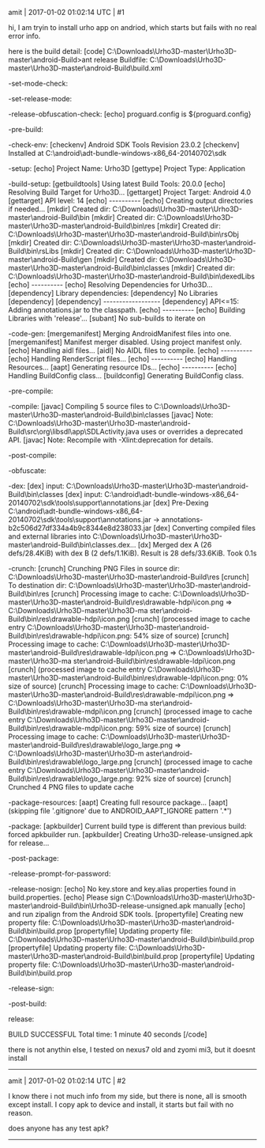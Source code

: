 amit | 2017-01-02 01:02:14 UTC | #1

hi,
I am tryin to install urho app on andriod, which starts but fails with no real error info.

here is the build detail:
[code]
C:\Downloads\Urho3D-master\Urho3D-master\android-Build>ant release
Buildfile: C:\Downloads\Urho3D-master\Urho3D-master\android-Build\build.xml

-set-mode-check:

-set-release-mode:

-release-obfuscation-check:
     [echo] proguard.config is ${proguard.config}

-pre-build:

-check-env:
 [checkenv] Android SDK Tools Revision 23.0.2
 [checkenv] Installed at C:\android\adt-bundle-windows-x86_64-20140702\sdk

-setup:
     [echo] Project Name: Urho3D
  [gettype] Project Type: Application

-build-setup:
[getbuildtools] Using latest Build Tools: 20.0.0
     [echo] Resolving Build Target for Urho3D...
[gettarget] Project Target:   Android 4.0
[gettarget] API level:        14
     [echo] ----------
     [echo] Creating output directories if needed...
    [mkdir] Created dir: C:\Downloads\Urho3D-master\Urho3D-master\android-Build\bin
    [mkdir] Created dir: C:\Downloads\Urho3D-master\Urho3D-master\android-Build\bin\res
    [mkdir] Created dir: C:\Downloads\Urho3D-master\Urho3D-master\android-Build\bin\rsObj
    [mkdir] Created dir: C:\Downloads\Urho3D-master\Urho3D-master\android-Build\bin\rsLibs
    [mkdir] Created dir: C:\Downloads\Urho3D-master\Urho3D-master\android-Build\gen
    [mkdir] Created dir: C:\Downloads\Urho3D-master\Urho3D-master\android-Build\bin\classes
    [mkdir] Created dir: C:\Downloads\Urho3D-master\Urho3D-master\android-Build\bin\dexedLibs
     [echo] ----------
     [echo] Resolving Dependencies for Urho3D...
[dependency] Library dependencies:
[dependency] No Libraries
[dependency]
[dependency] ------------------
[dependency] API<=15: Adding annotations.jar to the classpath.
     [echo] ----------
     [echo] Building Libraries with 'release'...
   [subant] No sub-builds to iterate on

-code-gen:
[mergemanifest] Merging AndroidManifest files into one.
[mergemanifest] Manifest merger disabled. Using project manifest only.
     [echo] Handling aidl files...
     [aidl] No AIDL files to compile.
     [echo] ----------
     [echo] Handling RenderScript files...
     [echo] ----------
     [echo] Handling Resources...
     [aapt] Generating resource IDs...
     [echo] ----------
     [echo] Handling BuildConfig class...
[buildconfig] Generating BuildConfig class.

-pre-compile:

-compile:
    [javac] Compiling 5 source files to C:\Downloads\Urho3D-master\Urho3D-master\android-Build\bin\classes
    [javac] Note: C:\Downloads\Urho3D-master\Urho3D-master\android-Build\src\org\libsdl\app\SDLActivity.java uses or overrides a deprecated API.
    [javac] Note: Recompile with -Xlint:deprecation for details.

-post-compile:

-obfuscate:

-dex:
      [dex] input: C:\Downloads\Urho3D-master\Urho3D-master\android-Build\bin\classes
      [dex] input: C:\android\adt-bundle-windows-x86_64-20140702\sdk\tools\support\annotations.jar
      [dex] Pre-Dexing C:\android\adt-bundle-windows-x86_64-20140702\sdk\tools\support\annotations.jar -> annotations-b2c506d27df334a4b9c8344e8d238033.jar
      [dex] Converting compiled files and external libraries into C:\Downloads\Urho3D-master\Urho3D-master\android-Build\bin\classes.dex...
       [dx] Merged dex A (26 defs/28.4KiB) with dex B (2 defs/1.1KiB). Result is 28 defs/33.6KiB. Took 0.1s

-crunch:
   [crunch] Crunching PNG Files in source dir: C:\Downloads\Urho3D-master\Urho3D-master\android-Build\res
   [crunch] To destination dir: C:\Downloads\Urho3D-master\Urho3D-master\android-Build\bin\res
   [crunch] Processing image to cache: C:\Downloads\Urho3D-master\Urho3D-master\android-Build\res\drawable-hdpi\icon.png => C:\Downloads\Urho3D-master\Urho3D-ma
ster\android-Build\bin\res\drawable-hdpi\icon.png
   [crunch]   (processed image to cache entry C:\Downloads\Urho3D-master\Urho3D-master\android-Build\bin\res\drawable-hdpi\icon.png: 54% size of source)
   [crunch] Processing image to cache: C:\Downloads\Urho3D-master\Urho3D-master\android-Build\res\drawable-ldpi\icon.png => C:\Downloads\Urho3D-master\Urho3D-ma
ster\android-Build\bin\res\drawable-ldpi\icon.png
   [crunch]   (processed image to cache entry C:\Downloads\Urho3D-master\Urho3D-master\android-Build\bin\res\drawable-ldpi\icon.png: 0% size of source)
   [crunch] Processing image to cache: C:\Downloads\Urho3D-master\Urho3D-master\android-Build\res\drawable-mdpi\icon.png => C:\Downloads\Urho3D-master\Urho3D-ma
ster\android-Build\bin\res\drawable-mdpi\icon.png
   [crunch]   (processed image to cache entry C:\Downloads\Urho3D-master\Urho3D-master\android-Build\bin\res\drawable-mdpi\icon.png: 59% size of source)
   [crunch] Processing image to cache: C:\Downloads\Urho3D-master\Urho3D-master\android-Build\res\drawable\logo_large.png => C:\Downloads\Urho3D-master\Urho3D-m
aster\android-Build\bin\res\drawable\logo_large.png
   [crunch]   (processed image to cache entry C:\Downloads\Urho3D-master\Urho3D-master\android-Build\bin\res\drawable\logo_large.png: 92% size of source)
   [crunch] Crunched 4 PNG files to update cache

-package-resources:
     [aapt] Creating full resource package...
     [aapt]     (skipping file '.gitignore' due to ANDROID_AAPT_IGNORE pattern '.*')

-package:
[apkbuilder] Current build type is different than previous build: forced apkbuilder run.
[apkbuilder] Creating Urho3D-release-unsigned.apk for release...

-post-package:

-release-prompt-for-password:

-release-nosign:
     [echo] No key.store and key.alias properties found in build.properties.
     [echo] Please sign C:\Downloads\Urho3D-master\Urho3D-master\android-Build\bin\Urho3D-release-unsigned.apk manually
     [echo] and run zipalign from the Android SDK tools.
[propertyfile] Creating new property file: C:\Downloads\Urho3D-master\Urho3D-master\android-Build\bin\build.prop
[propertyfile] Updating property file: C:\Downloads\Urho3D-master\Urho3D-master\android-Build\bin\build.prop
[propertyfile] Updating property file: C:\Downloads\Urho3D-master\Urho3D-master\android-Build\bin\build.prop
[propertyfile] Updating property file: C:\Downloads\Urho3D-master\Urho3D-master\android-Build\bin\build.prop

-release-sign:

-post-build:

release:

BUILD SUCCESSFUL
Total time: 1 minute 40 seconds
[/code]


there is not anythin else, I tested on nexus7 old and zyomi mi3, but it doesnt install

-------------------------

amit | 2017-01-02 01:02:14 UTC | #2

I know there i not much info from my side, but there is none, all is smooth except install.
I copy apk to device and install, it starts but fail with no reason.

does anyone has any test apk?

-------------------------

